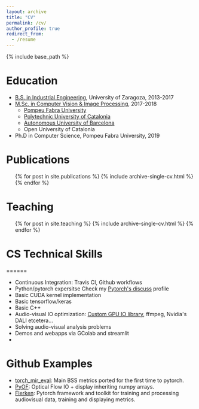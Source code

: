 ```yaml
---
layout: archive
title: "CV"
permalink: /cv/
author_profile: true
redirect_from:
  - /resume
---
```


{% include base_path %}

Education
======
* [B.S. in Industrial Engineering](https://estudios.unizar.es/estudio/asignaturas?anyo_academico=2019&estudio_id=20190144&centro_id=110&plan_id_nk=436&sort=curso), University of Zaragoza, 2013-2017
* [M.Sc. in Computer Vision & Image Processing](https://www.uab.cat/web/estudiar/official-master-s-degrees/general-information/computer-vision-1096480962610.html?param1=1345648392514), 2017-2018  
  * [Pompeu Fabra University](https://www.upf.edu/home)
  * [Polytechnic University of Catalonia](https://www.upc.edu/en?set_language=en)
  * [Autonomous University of Barcelona](https://www.uab.cat/web/universitat-autonoma-de-barcelona-1345467954774.html)
  * Open University of Catalonia
* Ph.D in Computer Science, Pompeu Fabra University, 2019 

 
Publications
======
  <ul>{% for post in site.publications %}
    {% include archive-single-cv.html %}
  {% endfor %}</ul>  
  
Teaching
======
  <ul>{% for post in site.teaching %}
    {% include archive-single-cv.html %}
  {% endfor %}</ul>

# CS Technical Skills  
======  
* Continuous Integration: Travis CI, Github workflows  
* Python/pytorch expersitse Check my [Pytorch's discuss](https://discuss.pytorch.org/u/juanfmontesinos/summary) profile  
* Basic CUDA kernel implementation  
* Basic tensorflow/keras  
* Basic C++ 
* Audio-visual IO optimization: [Custom GPU IO library](https://github.com/JuanFMontesinos/PyNVIdeoReader), ffmpeg, Nvidia's DALI etcetera...  
* Solving audio-visual analysis problems  
* Demos and webapps via GColab and streamlit  
* 

Github Examples   
======  
* [torch_mir_eval](https://github.com/JuanFMontesinos/torch_mir_eval): Main BSS metrics ported for the first time to pytorch.  
* [PyOF](https://github.com/JuanFMontesinos/PyOF): Optical Flow IO + display inheriting numpy arrays.  
* [Flerken](https://github.com/JuanFMontesinos/flerken): Pytorch framework and toolkit for training and processing audiovisual data, training and displaying metrics.  
